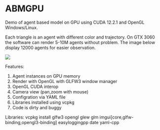 # ABMGPU
Demo of agent based model on GPU using CUDA 12.2.1 and OpenGL Windows/Linux.

Each triangle is an agent with different color and trajectory. 
On GTX 3060 the software can render 5-10M agents without problem. 
The image below display 12000 agents for easier observation.

![](https://github.com/KienTTran/ABMGPU/blob/master/ABMGPU.gif)

Features:
1. Agent instances on GPU memory
2. Render with OpenGL with GLFW3 window manager
3. OpenGL CUDA interop
4. Camera view (pan,zoom with mouse)
5. Configration via YAML file
6. Libraries installed using vcpkg
7. Code is dirty and buggy
   
Libraries:
vcpkg install glfw3 opengl glew glm imgui[core,glfw-binding,opengl3-binding] easyloggingpp date yaml-cpp


